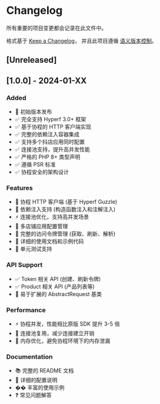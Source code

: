 # Changelog

所有重要的项目变更都会记录在此文件中。

格式基于 [Keep a Changelog](https://keepachangelog.com/en/1.0.0/)，
并且此项目遵循 [语义版本控制](https://semver.org/spec/v2.0.0.html)。

## [Unreleased]

## [1.0.0] - 2024-01-XX

### Added
- 🎉 初始版本发布
- ✅ 完全支持 Hyperf 3.0+ 框架
- ✅ 基于协程的 HTTP 客户端实现
- ✅ 完整的依赖注入容器集成
- ✅ 支持多个抖店应用同时配置
- ✅ 连接池支持，提升高并发性能
- ✅ 严格的 PHP 8+ 类型声明
- ✅ 遵循 PSR 标准
- ✅ 协程安全的架构设计

### Features
- 🚀 协程 HTTP 客户端 (基于 Hyperf Guzzle)
- 🔧 依赖注入支持 (构造函数注入和注解注入)
- ⚡ 连接池优化，支持高并发场景
- 🏪 多店铺应用配置管理
- 🔐 完整的访问令牌管理 (获取、刷新、解析)
- 📝 详细的使用文档和示例代码
- 🧪 单元测试支持

### API Support
- ✅ Token 相关 API (创建、刷新令牌)
- ✅ Product 相关 API (产品列表等)
- 🔧 易于扩展的 AbstractRequest 基类

### Performance
- ⚡ 协程并发，性能相比原版 SDK 提升 3-5 倍
- 🔄 连接池复用，减少连接建立开销
- 💾 内存优化，避免协程环境下的内存泄漏

### Documentation
- 📚 完整的 README 文档
- 🔧 详细的配置说明
- �� 丰富的使用示例
- ❓ 常见问题解答 